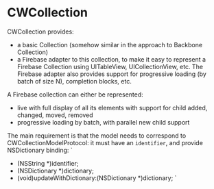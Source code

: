 CWCollection
============

CWCollection provides:
- a basic Collection (somehow similar in the approach to Backbone Collection)
- a Firebase adapter to this collection, to make it easy to represent a Firebase Collection using UITableView, UICollectionView, etc. The Firebase adapter also provides support for progressive loading (by batch of size N), completion blocks, etc.

A Firebase collection can either be represented:
- live with full display of all its elements with support for child added, changed, moved, removed
- progressive loading by batch, with parallel new child support

The main requirement is that the model needs to correspond to CWCollectionModelProtocol: it must have an `identifier`, and provide NSDictionary binding:
`
- (NSString *)identifier;
- (NSDictionary *)dictionary;
- (void)updateWithDictionary:(NSDictionary *)dictionary;
`

